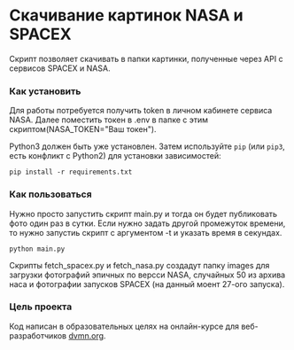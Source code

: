 # Скачивание картинок NASA и SPACEX

Скрипт позволяет скачивать в папки картинки, полученные через API с сервисов SPACEX и NASA.

### Как установить

Для работы потребуется получить token в личном кабинете сервиса NASA.
Далее поместить токен в .env в папке с этим скриптом(NASA_TOKEN="Ваш токен").

Python3 должен быть уже установлен. 
Затем используйте `pip` (или `pip3`, есть конфликт с Python2) для установки зависимостей:
```
pip install -r requirements.txt
```
### Как пользоваться
Нужно просто запустить скрипт main.py и тогда он будет публиковать фото один раз в сутки.
Если нужно задать другой промежуток времени, то нужно запустиь скрипт с аргументом -t и указать время в секундах.

```
python main.py
```

Скрипты fetch_spacex.py и fetch_nasa.py создадут папку images  для загрузки фотографий эпичных по версси NASA, случайных 50 из архива наса и фотографии запусков SPACEX (на данный моент 27-ого запуска).

### Цель проекта

Код написан в образовательных целях на онлайн-курсе для веб-разработчиков [dvmn.org](https://dvmn.org/).